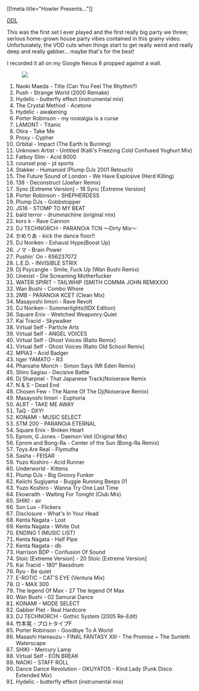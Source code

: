 [[!meta title="Howler Presents..."]]

*[DDL](https://cdn.wesl.ee/DJR3/sets/2019/2019-08-17-howler-presents.mp4)*

This was the first set I ever played and the first really big party we threw;
serious home-grown house party vibes contained in this grainy video.
Unfortunately, the VOD cuts when things start to get really weird and really
deep and really gabber... maybe that's for the best!

I recorded it all on my Google Nexus 6 propped against a wall.

<figure class=set-poster>
<img src="https://cdn.wesl.ee/DJR3/sets/posters/howler-presents-thumb.jpg">
</figure>

01. Naoki Maeda - Title (Can You Feel The Rhythm?)
02. Push - Strange World (2000 Remake)
03. Hydelic - butterfly effect (instrumental mix)
04. The Crystal Method - Acetone
05. Hydelic - awakening
06. Porter Robinson - my nostalgia is a curse
07. LAMONT - Titanic
08. Otira - Take Me
09. Proxy - Cypher
10. Orbital - Impact (The Earth Is Burning)
11. Unknown Artist - Untitled (Kalli's Freezing Cold Confused Yoghurt Mix)
12. Fatboy Slim - Acid 8000
13. counsel pop - jd sports
14. Stakker - Humanoid (Plump DJs 2001 Retouch)
15. The Future Sound of London - We Have Explosive (Herd Killing)
16. 138 - Deconstruct (Joefarr Remix)
17. Sync [Extreme Version] - 18 Sync [Extreme Version]
19. Porter Robinson - SHEPHERDESS
20. Plump DJs - Gobbstopper
21. JS16 - STOMP TO MY BEAT
22. bald terror - drummachine (original mix)
23. kors k - Rave Cannon
24. DJ TECHNORCH - PARANOiA TCN ～Dirty Mix～
25. かめりあ - kick the dance floor!!
26. DJ Noriken - Exhaust Hype(Boost Up)
27. ノマ - Brain Power
28. Pushin' On - 656237072
29. L.E.D. - INVISIBLE STRIX
30. Dj Psycangle - Smile, Fuck Up (Wan Bushi Remix)
31. Unexist - Die Screaming Motherfucker
32. WATER SPIRIT - TAILWHIP (SMITH COMMA JOHN REMIXXX)
33. Wan Bushi - Combo Whore
34. 2MB - PARANOiA KCET (Clean Mix)
35. Masayoshi Iimori - Rave Revolt
36. DJ Noriken - Summerlights(IIDX Edition)
37. Square Enix - Wretched Weaponry:Quiet
38. Kai Tracid - Skywalker
39. Virtual Self - Particle Arts
40. Virtual Self - ANGEL VOICES
41. Virtual Self - Ghost Voices (Raito Remix)
42. Virtual Self - Ghost Voices (Raito Old School Remix)
43. MPIA3 - Acid Badger
44. tiger YAMATO - R3
45. Pharoahe Monch - Simon Says (Mt Eden Remix)
46. Shiro Sagisu - Decisive Battle
47. Dj Sharpnel - That Japanese Track(Noiserave Remix
48. N & S - Dead End
49. Chosen Few - The Name Of The Dj(Noiserave Remix)
50. Masayoshi Iimori - Euphoria
51. ALRT - TAKE ME AWAY
52. TaQ - DXY!
53. KONAMI - MUSIC SELECT
54. STM 200 - PARANOiA ETERNAL
55. Square Enix - Broken Heart
56. Eprom, G Jones - Daemon Veil (Original Mix)
57. Eprom and Bong-Ra - Center of the Sun (Bong-Ra Remix)
58. Toys Are Real - Flymutha
59. Sasha - FEISAR
60. Yuzo Koshiro - Acid Runner
61. Underworld - Kittens
62. Plump DJs - Big Groovy Funker
63. Keiichi Sugiyama - Buggie Running Beeps 01 <area01>
64. Yuzo Koshiro - Wanna Try One Last Time
65. Ekowraith - Waiting For Tonight (Club Mix)
66. SHIKI - air
67. Son Lux - Flickers
68. Disclosure - What's In Your Head
69. Kenta Nagata - Lost
70. Kenta Nagata - White Out
71. ENDING 1 (MUSIC LIST)
72. Kenta Nagata - Half Pipe
73. Kenta Nagata - db
74. Harrison BDP - Confusion Of Sound
75. Stoic [Extreme Version] - 20 Stoic [Extreme Version]
76. Kai Tracid - 180° Bassdrum
77. Ryu - Be quiet
78. E-ROTIC - CAT'S EYE (Ventura Mix)
79. Ω - MAX 300
80. The legend Of Max - 27 The legend Of Max
81. Wan Bushi - 02 Samurai Dance
82. KONAMI - MODE SELECT
83. Gabber Piet - Real Hardcore
84. DJ TECHNORCH - Gothic System (2005 Re-Edit)
85. 竹本晃 - プロトタイプF
86. Porter Robinson - Goodbye To A World
87. Masashi Hamauzu - FINAL FANTASY XIII - The Promise ~ The Sunleth Waterscape
88. SHIKI - Mercury Lamp
89. Virtual Self - EON BREAK
90. NAOKI - STAFF ROLL
91. Dance Dance Revolution - OKUYATOS - Kind Lady (Funk Disco Extended Mix)
92. Hydelic - butterfly effect (instrumental mix)
